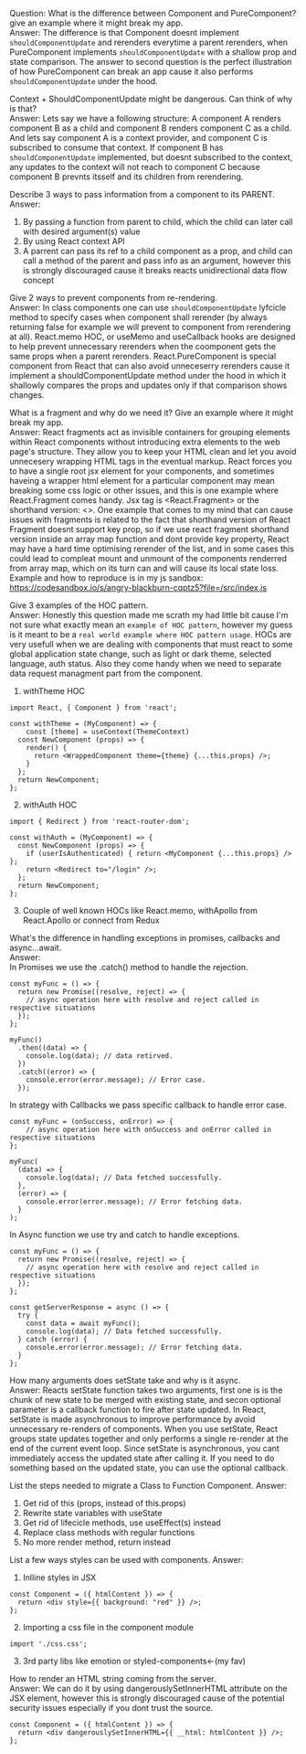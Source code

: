Question: What is the difference between Component and PureComponent? give an example where it might break my app. <br/>
Answer: The difference is that Component doesnt implement `shouldComponentUpdate` and rerenders everytime a parent rerenders, when PureComponent implements `shouldComponentUpdate` with a shallow prop and state comparison.
The answer to second question is the perfect illustration of how PureComponent can break an app cause it also performs `shouldComponentUpdate` under the hood.

Context + ShouldComponentUpdate might be dangerous. Can think of why is that?<br/>
Answer: Lets say we have a following structure:
A component A renders component B as a child and component B renders component C as a child. And lets say component A is a  context provider, and component C is subscribed to consume that context. If component B has `shouldComponentUpdate` implemented, but doesnt subscribed to the context, any updates to the context will not reach to component C because component B prevnts itsself and its children from rerendering.

Describe 3 ways to pass information from a component to its PARENT. <br/>
Answer: 
1. By passing a function from parent to child, which the child can later call with desired argument(s) value
2. By using React context API
3. A parrent can pass its ref to a child component as a prop, and child can call a method of the parent and pass info as an argument, however this is strongly discouraged cause it breaks reacts unidirectional data flow concept

Give 2 ways to prevent components from re-rendering. <br/>
Answer: In class components one can use `shouldComponentUpdate` lyfcicle method to specify cases when component shall rerender (by always returning false for example we will prevent to component from rerendering at all). React.memo HOC, or useMemo and useCallback hooks are designed to help prevent unnecessary rerenders when the coomponent gets the same props
when a parent rerenders. React.PureComponent is special component from React that can also avoid unneceserry rerenders cause it implement a shouldComponentUpdate method under the hood in which it shallowly compares the props and updates only if that comparison shows changes.

What is a fragment and why do we need it? Give an example where it might break my app. <br/>
Answer: React fragments act as invisible containers for grouping elements within React components without introducing extra elements to the web page's structure. They allow you to keep your HTML clean and let you avoid unnecesery wrapping HTML tags in the eventual markup. React forces you to have a single root jsx element for your components, and sometimes haveing a wrapper html element for a particular component may mean breaking some css logic or other issues, and this is one example where React.Fragment comes handy. 
Jsx tag is <React.Fragment> or the shorthand version: <>. 
One example that comes to my mind that can cause issues with fragments is related to the fact that shorthand version of React Fragment doesnt support key prop, so if we use react fragment shorthand version inside an array map function and dont provide
key property, React may have a hard time optimising rerender of the list, and in some cases this could lead to compleat mount and unmount of the components renderred from array map, which on its turn can and will cause its local state loss.
Example and how to reproduce is in my js sandbox: https://codesandbox.io/s/angry-blackburn-cqptz5?file=/src/index.js

Give 3 examples of the HOC pattern. <br/>
Answer: Honestly this question made me scrath my had little bit cause I'm not sure what exactly mean an `example of HOC pattern`, however my guess is it meant to be a `real world example where HOC pattern usage`. 
HOCs are very usefull when we are dealing with components that must react to some global application state change, such as light or dark theme, selected language, auth status. Also they come handy when we need to separate data request managment part from the component.
1. withTheme HOC
```
import React, { Component } from 'react';

const withTheme = (MyComponent) => {
    const [theme] = useContext(ThemeContext)
  const NewComponent (props) => {
    render() {
      return <WrappedComponent theme={theme} {...this.props} />;
    }
  }; 
  return NewComponent;
};
```
2. withAuth HOC
```
import { Redirect } from 'react-router-dom';

const withAuth = (MyComponent) => {
  const NewComponent (props) => {
    if (userIsAuthenticated) { return <MyComponent {...this.props} /> };
    return <Redirect to="/login" />;
  }; 
  return NewComponent;
};
```
3. Couple of well known HOCs like React.memo, withApollo from React.Apollo or connect from Redux

What's the difference in handling exceptions in promises, callbacks and async...await. <br/>
Answer: <br/>
In Promises we use the .catch() method to handle the rejection.
```
const myFunc = () => {
  return new Promise((resolve, reject) => {
    // async operation here with resolve and reject called in respective situations
  });
};

myFunc()
  .then((data) => {
    console.log(data); // data retirved.
  })
  .catch((error) => {
    console.error(error.message); // Error case.
  });
```
In strategy with Callbacks we pass specific callback to handle error case.
```
const myFunc = (onSuccess, onError) => {
    // async operation here with onSuccess and onError called in respective situations
};

myFunc(
  (data) => {
    console.log(data); // Data fetched successfully.
  },
  (error) => {
    console.error(error.message); // Error fetching data.
  }
);
```
In Async function we use try and catch to handle exceptions.
```
const myFunc = () => {
  return new Promise((resolve, reject) => {
    // async operation here with resolve and reject called in respective situations
  });
};

const getServerResponse = async () => {
  try {
    const data = await myFunc();
    console.log(data); // Data fetched successfully.
  } catch (error) {
    console.error(error.message); // Error fetching data.
  }
};
```
How many arguments does setState take and why is it async. <br/>
Answer: Reacts setState function takes two arguments, first one is is the chunk of new state to be merged with existing state, and secon optional parameter is a callback function to fire after state updated.
In React, setState is made asynchronous to improve performance by avoid unnecessary re-renders of components. When you use setState, React groups state updates together and only performs a single re-render at the end of the current event loop.
Since setState is asynchronous, you cant immediately access the updated state after calling it. If you need to do something based on the updated state, you can use the optional callback. 

List the steps needed to migrate a Class to Function Component.
Answer:  
1. Get rid of this (props, instead of this.props)
2. Rewrite state variables with useState 
3. Get rid of lifecicle methods, use useEffect(s) instead
4. Replace class methods with regular functions
5. No more render method, return instead

List a few ways styles can be used with components. 
Answer: 
1. Inlline styles in JSX
```
const Component = ({ htmlContent }) => {
  return <div style={{ background: "red" }} />;
};
```
2. Importing a css file in the component module
```
import './css.css';
```
3. 3rd party libs like emotion or styled-components<-(my fav)


How to render an HTML string coming from the server. <br/>
Answer: We can do it by using dangerouslySetInnerHTML attribute on the JSX element, however this is strongly discouraged cause of the potential security issues especially if you dont trust the source.
```
const Component = ({ htmlContent }) => {
  return <div dangerouslySetInnerHTML={{ __html: htmlContent }} />;
};
```
